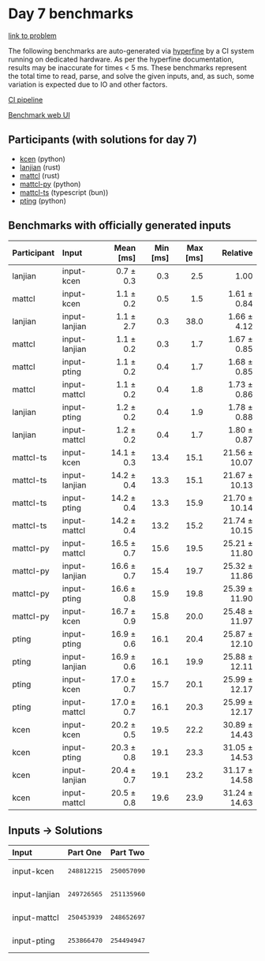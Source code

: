 # Day 7 benchmarks

[link to problem](https://adventofcode.com/2023/day/7)

The following benchmarks are auto-generated via
[hyperfine](https://github.com/sharkdp/hyperfine) by a CI system running on
dedicated hardware. As per the hyperfine documentation, results may be
inaccurate for times < 5 ms. These benchmarks represent the total time to read,
parse, and solve the given inputs, and, as such, some variation is expected due
to IO and other factors.

[CI pipeline](http://ci.papercode.net:8080/teams/main/pipelines/aoc2023)

[Benchmark web UI](https://aoc.ancalagon.black)


## Participants (with solutions for day 7)

- [kcen](https://github.com/kcen/aoc2023) (python)
- [lanjian](https://github.com/lanjian/aoc-2023) (rust)
- [mattcl](https://github.com/mattcl/aoc2023) (rust)
- [mattcl-py](https://github.com/mattcl/aoc2023-py) (python)
- [mattcl-ts](https://github.com/mattcl/aoc2023-js) (typescript (bun))
- [pting](https://github.com/pting/aoc2023) (python)


## Benchmarks with officially generated inputs

| Participant | Input | Mean [ms] | Min [ms] | Max [ms] | Relative |
|:---|:---|---:|---:|---:|---:|
| lanjian | input-kcen | 0.7 ± 0.3 | 0.3 | 2.5 | 1.00 |
| mattcl | input-kcen | 1.1 ± 0.2 | 0.5 | 1.5 | 1.61 ± 0.84 |
| lanjian | input-lanjian | 1.1 ± 2.7 | 0.3 | 38.0 | 1.66 ± 4.12 |
| mattcl | input-lanjian | 1.1 ± 0.2 | 0.3 | 1.7 | 1.67 ± 0.85 |
| mattcl | input-pting | 1.1 ± 0.2 | 0.4 | 1.7 | 1.68 ± 0.85 |
| mattcl | input-mattcl | 1.1 ± 0.2 | 0.4 | 1.8 | 1.73 ± 0.86 |
| lanjian | input-pting | 1.2 ± 0.2 | 0.4 | 1.9 | 1.78 ± 0.88 |
| lanjian | input-mattcl | 1.2 ± 0.2 | 0.4 | 1.7 | 1.80 ± 0.87 |
| mattcl-ts | input-kcen | 14.1 ± 0.3 | 13.4 | 15.1 | 21.56 ± 10.07 |
| mattcl-ts | input-lanjian | 14.2 ± 0.4 | 13.3 | 15.1 | 21.67 ± 10.13 |
| mattcl-ts | input-pting | 14.2 ± 0.4 | 13.3 | 15.9 | 21.70 ± 10.14 |
| mattcl-ts | input-mattcl | 14.2 ± 0.4 | 13.2 | 15.2 | 21.74 ± 10.15 |
| mattcl-py | input-mattcl | 16.5 ± 0.7 | 15.6 | 19.5 | 25.21 ± 11.80 |
| mattcl-py | input-lanjian | 16.6 ± 0.7 | 15.4 | 19.7 | 25.32 ± 11.86 |
| mattcl-py | input-pting | 16.6 ± 0.8 | 15.9 | 19.8 | 25.39 ± 11.90 |
| mattcl-py | input-kcen | 16.7 ± 0.9 | 15.8 | 20.0 | 25.48 ± 11.97 |
| pting | input-pting | 16.9 ± 0.6 | 16.1 | 20.4 | 25.87 ± 12.10 |
| pting | input-lanjian | 16.9 ± 0.6 | 16.1 | 19.9 | 25.88 ± 12.11 |
| pting | input-kcen | 17.0 ± 0.7 | 15.7 | 20.1 | 25.99 ± 12.17 |
| pting | input-mattcl | 17.0 ± 0.7 | 16.1 | 20.3 | 25.99 ± 12.17 |
| kcen | input-kcen | 20.2 ± 0.5 | 19.5 | 22.2 | 30.89 ± 14.43 |
| kcen | input-pting | 20.3 ± 0.8 | 19.1 | 23.3 | 31.05 ± 14.53 |
| kcen | input-lanjian | 20.4 ± 0.7 | 19.1 | 23.2 | 31.17 ± 14.58 |
| kcen | input-mattcl | 20.5 ± 0.8 | 19.6 | 23.9 | 31.24 ± 14.63 |


## Inputs -> Solutions

| Input | Part One | Part Two |
|:---|:---|:---|
|input-kcen|<pre>248812215</pre>|<pre>250057090</pre>|
|input-lanjian|<pre>249726565</pre>|<pre>251135960</pre>|
|input-mattcl|<pre>250453939</pre>|<pre>248652697</pre>|
|input-pting|<pre>253866470</pre>|<pre>254494947</pre>|
